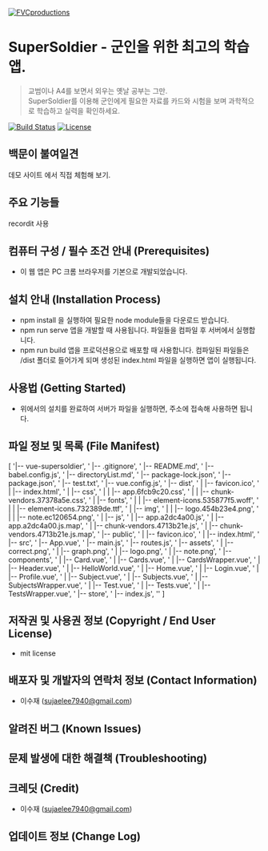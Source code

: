 <a href="http://fvcproductions.com"><img src="https://avatars1.githubusercontent.com/u/4284691?v=3&s=200" title="FVCproductions" alt="FVCproductions"></a>

# SuperSoldier - 군인을 위한 최고의 학습 앱.

> 교범이나 A4를 보면서 외우는 옛날 공부는 그만.  
SuperSoldier를 이용해 군인에게 필요한 자료를 카드와 시험을 보며 과학적으로 학습하고 실력을 확인하세요.


[![Build Status](http://img.shields.io/travis/badges/badgerbadgerbadger.svg?style=flat-square)](https://travis-ci.org/badges/badgerbadgerbadger) [![License](http://img.shields.io/:license-mit-blue.svg?style=flat-square)](http://badges.mit-license.org) 

## 백문이 불여일견 
데모 사이트 에서 직접 체험해 보기.

## 주요 기능들 
recordit 사용

## 컴퓨터 구성 / 필수 조건 안내 (Prerequisites)
- 이 웹 앱은 PC 크롬 브라우저를 기본으로 개발되었습니다.

## 설치 안내 (Installation Process)
- npm install
을 실행하여 필요한 node module들을 다운로드 받습니다.
- npm run serve
앱을 개발할 때 사용됩니다. 파일들을 컴파일 후 서버에서 실행합니다.
- npm run build
앱을 프로덕션용으로 배포할 때 사용합니다. 컴파일된 파일들은 /dist 폴더로 들어가게 되며 생성된 index.html 파일을 실행하면 앱이 실행됩니다.

## 사용법 (Getting Started)
- 위에서의 설치를 완료하여 서버가 파일을 실행하면, 주소에 접속해 사용하면 됩니다.

## 파일 정보 및 목록 (File Manifest)
[ '|-- vue-supersoldier',
  '    |-- .gitignore',
  '    |-- README.md',
  '    |-- babel.config.js',
  '    |-- directoryList.md',
  '    |-- package-lock.json',
  '    |-- package.json',
  '    |-- test.txt',
  '    |-- vue.config.js',
  '    |-- dist',
  '    |   |-- favicon.ico',
  '    |   |-- index.html',
  '    |   |-- css',
  '    |   |   |-- app.6fcb9c20.css',
  '    |   |   |-- chunk-vendors.37378a5e.css',
  '    |   |-- fonts',
  '    |   |   |-- element-icons.535877f5.woff',
  '    |   |   |-- element-icons.732389de.ttf',
  '    |   |-- img',
  '    |   |   |-- logo.454b23e4.png',
  '    |   |   |-- note.ec120654.png',
  '    |   |-- js',
  '    |       |-- app.a2dc4a00.js',
  '    |       |-- app.a2dc4a00.js.map',
  '    |       |-- chunk-vendors.4713b21e.js',
  '    |       |-- chunk-vendors.4713b21e.js.map',
  '    |-- public',
  '    |   |-- favicon.ico',
  '    |   |-- index.html',
  '    |-- src',
  '        |-- App.vue',
  '        |-- main.js',
  '        |-- routes.js',
  '        |-- assets',
  '        |   |-- correct.png',
  '        |   |-- graph.png',
  '        |   |-- logo.png',
  '        |   |-- note.png',
  '        |-- components',
  '        |   |-- Card.vue',
  '        |   |-- Cards.vue',
  '        |   |-- CardsWrapper.vue',
  '        |   |-- Header.vue',
  '        |   |-- HelloWorld.vue',
  '        |   |-- Home.vue',
  '        |   |-- Login.vue',
  '        |   |-- Profile.vue',
  '        |   |-- Subject.vue',
  '        |   |-- Subjects.vue',
  '        |   |-- SubjectsWrapper.vue',
  '        |   |-- Test.vue',
  '        |   |-- Tests.vue',
  '        |   |-- TestsWrapper.vue',
  '        |-- store',
  '            |-- index.js',
  '' ]
## 저작권 및 사용권 정보 (Copyright / End User License)
- mit license

## 배포자 및 개발자의 연락처 정보 (Contact Information)
- 이수재 (sujaelee7940@gmail.com)

## 알려진 버그 (Known Issues)

## 문제 발생에 대한 해결책 (Troubleshooting)

## 크레딧 (Credit)
- 이수재 (sujaelee7940@gmail.com)

## 업데이트 정보 (Change Log)
